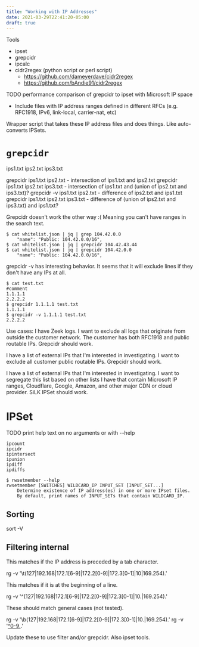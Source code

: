 ```yaml
---
title: "Working with IP Addresses"
date: 2021-03-29T22:41:20-05:00
draft: true
---
```


Tools
- ipset
- grepcidr
- ipcalc
- cidr2regex (python script or perl script)
  - https://github.com/dameyerdave/cidr2regex
  - https://github.com/bAndie91/cidr2regex

TODO performance comparison of grepcidr to ipset with Microsoft IP space

- Include files with IP address ranges defined in different RFCs (e.g. RFC1918, IPv6, link-local, carrier-nat, etc)

Wrapper script that takes these IP address files and does things. Like auto-converts IPSets.

# `grepcidr`

ips1.txt
ips2.txt
ips3.txt

grepcidr ips1.txt ips2.txt - intersection of ips1.txt and ips2.txt
grepcidr ips1.txt ips2.txt ips3.txt - intersection of ips1.txt and (union of ips2.txt and ips3.txt)?
grepcidr -v ips1.txt ips2.txt - difference of ips2.txt and ips1.txt
grepcidr ips1.txt ips2.txt ips3.txt - difference of (union of ips2.txt and ips3.txt) and ips1.txt?

Grepcidr doesn't work the other way :( Meaning you can't have ranges in the search text.

```
$ cat whitelist.json | jq | grep 104.42.0.0      
    "name": "Public: 104.42.0.0/16",
$ cat whitelist.json | jq | grepcidr 104.42.43.44
$ cat whitelist.json | jq | grepcidr 104.42.0.0  
    "name": "Public: 104.42.0.0/16",
```

grepcidr -v has interesting behavior. It seems that it will exclude lines if they don't have any IPs at all.

```
$ cat test.txt
#comment
1.1.1.1
2.2.2.2
$ grepcidr 1.1.1.1 test.txt
1.1.1.1
$ grepcidr -v 1.1.1.1 test.txt
2.2.2.2

```

Use cases:
I have Zeek logs.
I want to exclude all logs that originate from outside the customer network. The customer has both RFC1918 and public routable IPs.
Grepcidr should work.

I have a list of external IPs that I'm interested in investigating.
I want to exclude all customer public routable IPs.
Grepcidr should work.

I have a list of external IPs that I'm interested in investigating.
I want to segregate this list based on other lists I have that contain Microsoft IP ranges, Cloudflare, Google, Amazon, and other major CDN or cloud provider.
SiLK IPSet should work.

# IPSet

TODO print help text on no arguments or with --help

```
ipcount
ipcidr
ipintersect
ipunion
ipdiff
ipdiffs
```

```
$ rwsetmember --help
rwsetmember [SWITCHES] WILDCARD_IP INPUT_SET [INPUT_SET...]
	Determine existence of IP address(es) in one or more IPset files.
	By default, print names of INPUT_SETs that contain WILDCARD_IP.
```

## Sorting

sort -V


## Filtering internal

This matches if the IP address is preceded by a tab character. 

rg -v '\t(127|192\.168|172\.1[6-9]|172\.2[0-9]|172\.3[0-1]|10|169\.254)\.' 

This matches if it is at the beginning of a line. 

rg -v '^(127|192\.168|172\.1[6-9]|172\.2[0-9]|172\.3[0-1]|10\.|169\.254)\.' 

These should match general cases (not tested). 

rg -v '\b(127|192\.168|172\.1[6-9]|172\.2[0-9]|172\.3[0-1]|10\.|169\.254)\.' 
rg -v '[^0-9.](127|192\.168|172\.1[6-9]|172\.2[0-9]|172\.3[0-1]|10\.|169\.254)\.' 

Update these to use filter and/or grepcidr. Also ipset tools.